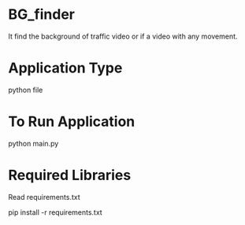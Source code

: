 # BG_finder
It find the background of traffic video or if a video with any movement.
# Application Type
  python file
# To Run Application
   python main.py
# Required Libraries
   Read requirements.txt
   
   pip install -r requirements.txt

